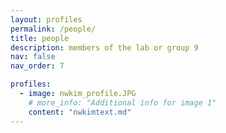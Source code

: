 ```yaml
---
layout: profiles
permalink: /people/
title: people
description: members of the lab or group 9
nav: false
nav_order: 7

profiles:
  - image: nwkim_profile.JPG
    # more_info: "Additional info for image 1"
    content: "nwkimtext.md"
---
```

